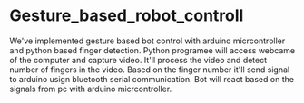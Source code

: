 # Gesture_based_robot_controll
We've implemented gesture based bot control with arduino micrcontroller and python based finger detection. Python programee will access webcame of the computer and capture video. It'll process the video and detect number of fingers in the video. Based on the finger number it'll send signal to arduino usign bluetooth serial communication. Bot will react based on the signals from pc with arduino micrcontroller.
